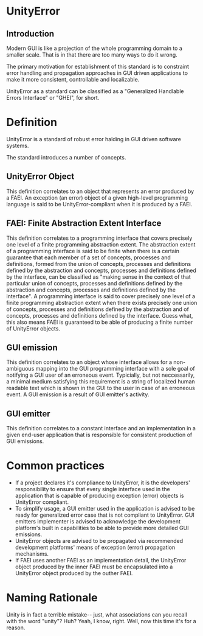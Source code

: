 # UnityError

## Introduction

Modern GUI is like a projection of the whole programming domain to a smaller scale. That is in that there are too many ways to do it wrong.

The primary motivation for establishment of this standard is to constraint error handling and propagation approaches in GUI driven applications to make it more consistent, controllable and localizable.

UnityError as a standard can be classified as a "Generalized Handlable Errors Interface" or "GHEI", for short.

# Definition

UnityError is a standard of robust error halding in GUI driven software systems.

The standard introduces a number of concepts.

## UnityError Object

This definition correlates to an object that represents an error produced by a FAEI. An exception (an error) object of a given high-level programming language is said to be UnityError-compliant when it is produced by a FAEI.

## FAEI: Finite Abstraction Extent Interface

This definition correlates to a programming interface that covers precisely one level of a finite programming abstraction extent. The abstraction extent of a programming interface is said to be finite when there is a certain guarantee that each member of a set of concepts, processes and definitions, formed from the union of concepts, processes and definitions defined by the abstraction and concepts, processes and definitions defined by the interface, can be classified as "making sense in the context of that particular union of concepts, processes and definitions defined by the abstraction and concepts, processes and definitions defined by the interface". A programming interface is said to cover precisely one level of a finite programming abstraction extent when there exists precisely one union of concepts, processes and definitions defined by the abstraction and of concepts, processes and definitions defined by the interface. Guess what, this also means FAEI is guaranteed to be able of producing a finite number of UnityError objects.

## GUI emission

This definition correlates to an object whose interface allows for a non-ambiguous mapping into the GUI programming interface with a sole goal of notifying a GUI user of an erroneous event. Typicially, but not neccessarily, a minimal medium satisfying this requirement is a string of localized human readable text which is shown in the GUI to the user in case of an erroneous event. A GUI emission is a result of GUI emitter's activity. 

## GUI emitter

This definition correlates to a constant interface and an implementation in a given end-user application that is responsible for consistent production of GUI emissions.

# Common practices

- If a project declares it's compliance to UnityError, it is the developers' responsibility to ensure that every single interface used in the application that is capable of producing exception (error) objects is UnityError compliant.
- To simplify usage, a GUI emitter used in the application is advised to be ready for generalized error case that is not compliant to UnityError. GUI emitters implementer is advised to acknowledge the development platform's built in capabilities to be able to provide more detailed GUI emissions.
- UnityError objects are advised to be propagated via recommended development platforms' means of exception (error) propagation mechanisms.
- If FAEI uses another FAEI as an implementation detail, the UnityError object produced by the inner FAEI must be encapsulated into a UnityError object produced by the outher FAEI.

# Naming Rationale

Unity is in fact a terrible mistake-- just, what associations can you recall with the word "unity"? Huh? Yeah, I know, right. Well, now this time it's for a reason.
